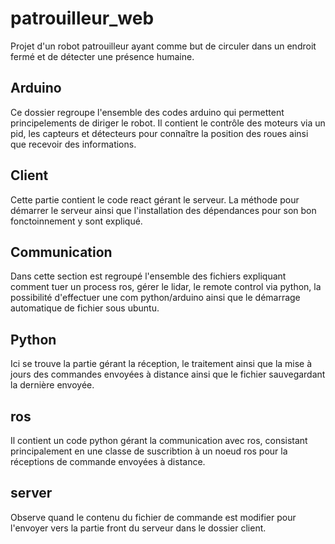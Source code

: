 # patrouilleur_web
Projet d'un robot patrouilleur ayant comme but de circuler dans un endroit fermé et de détecter une présence humaine.

## Arduino
Ce dossier regroupe l'ensemble des codes arduino qui permettent principelements de diriger le robot. Il contient le contrôle des moteurs via un pid, les capteurs et détecteurs pour connaître la position des roues ainsi que recevoir des informations.

## Client
Cette partie contient le code react gérant le serveur. La méthode pour démarrer le serveur ainsi que l'installation des dépendances pour son bon fonctoinnement y sont expliqué. 

## Communication
Dans cette section est regroupé l'ensemble des fichiers expliquant comment tuer un process ros, gérer le lidar, le remote control via python, la possibilité d'effectuer une com python/arduino ainsi que le démarrage automatique de fichier sous ubuntu.

## Python
Ici se trouve la partie gérant la réception, le traitement ainsi que la mise à jours des commandes envoyées à distance ainsi que le fichier sauvegardant la dernière envoyée.

## ros
Il contient un code python gérant la communication avec ros, consistant principalement en une classe de suscribtion à un noeud ros pour la réceptions de commande envoyées à distance.

## server
Observe quand le contenu du fichier de commande est modifier pour l'envoyer vers la partie front du serveur dans le dossier client.
